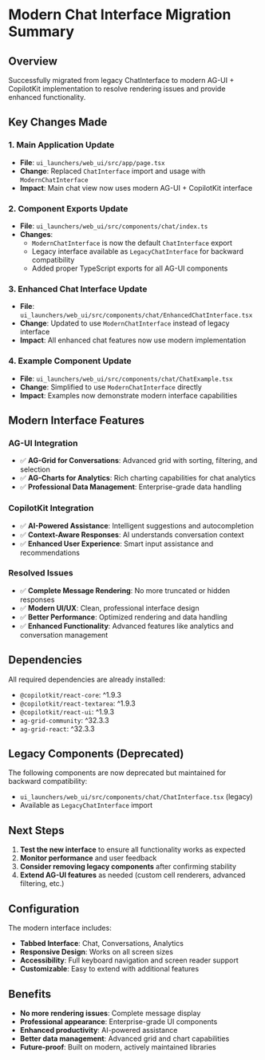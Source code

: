 # Modern Chat Interface Migration Summary

## Overview
Successfully migrated from legacy ChatInterface to modern AG-UI + CopilotKit implementation to resolve rendering issues and provide enhanced functionality.

## Key Changes Made

### 1. Main Application Update
- **File**: `ui_launchers/web_ui/src/app/page.tsx`
- **Change**: Replaced `ChatInterface` import and usage with `ModernChatInterface`
- **Impact**: Main chat view now uses modern AG-UI + CopilotKit interface

### 2. Component Exports Update
- **File**: `ui_launchers/web_ui/src/components/chat/index.ts`
- **Changes**:
  - `ModernChatInterface` is now the default `ChatInterface` export
  - Legacy interface available as `LegacyChatInterface` for backward compatibility
  - Added proper TypeScript exports for all AG-UI components

### 3. Enhanced Chat Interface Update
- **File**: `ui_launchers/web_ui/src/components/chat/EnhancedChatInterface.tsx`
- **Change**: Updated to use `ModernChatInterface` instead of legacy interface
- **Impact**: All enhanced chat features now use modern implementation

### 4. Example Component Update
- **File**: `ui_launchers/web_ui/src/components/chat/ChatExample.tsx`
- **Change**: Simplified to use `ModernChatInterface` directly
- **Impact**: Examples now demonstrate modern interface capabilities

## Modern Interface Features

### AG-UI Integration
- ✅ **AG-Grid for Conversations**: Advanced grid with sorting, filtering, and selection
- ✅ **AG-Charts for Analytics**: Rich charting capabilities for chat analytics
- ✅ **Professional Data Management**: Enterprise-grade data handling

### CopilotKit Integration
- ✅ **AI-Powered Assistance**: Intelligent suggestions and autocompletion
- ✅ **Context-Aware Responses**: AI understands conversation context
- ✅ **Enhanced User Experience**: Smart input assistance and recommendations

### Resolved Issues
- ✅ **Complete Message Rendering**: No more truncated or hidden responses
- ✅ **Modern UI/UX**: Clean, professional interface design
- ✅ **Better Performance**: Optimized rendering and data handling
- ✅ **Enhanced Functionality**: Advanced features like analytics and conversation management

## Dependencies
All required dependencies are already installed:
- `@copilotkit/react-core`: ^1.9.3
- `@copilotkit/react-textarea`: ^1.9.3
- `@copilotkit/react-ui`: ^1.9.3
- `ag-grid-community`: ^32.3.3
- `ag-grid-react`: ^32.3.3

## Legacy Components (Deprecated)
The following components are now deprecated but maintained for backward compatibility:
- `ui_launchers/web_ui/src/components/chat/ChatInterface.tsx` (legacy)
- Available as `LegacyChatInterface` import

## Next Steps
1. **Test the new interface** to ensure all functionality works as expected
2. **Monitor performance** and user feedback
3. **Consider removing legacy components** after confirming stability
4. **Extend AG-UI features** as needed (custom cell renderers, advanced filtering, etc.)

## Configuration
The modern interface includes:
- **Tabbed Interface**: Chat, Conversations, Analytics
- **Responsive Design**: Works on all screen sizes
- **Accessibility**: Full keyboard navigation and screen reader support
- **Customizable**: Easy to extend with additional features

## Benefits
- **No more rendering issues**: Complete message display
- **Professional appearance**: Enterprise-grade UI components
- **Enhanced productivity**: AI-powered assistance
- **Better data management**: Advanced grid and chart capabilities
- **Future-proof**: Built on modern, actively maintained libraries